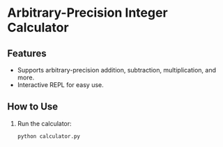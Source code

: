 # Arbitrary-Precision Integer Calculator

## Features
- Supports arbitrary-precision addition, subtraction, multiplication, and more.
- Interactive REPL for easy use.

## How to Use
1. Run the calculator:
   ```bash
   python calculator.py
